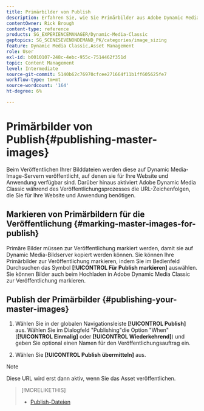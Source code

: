 ```yaml
---
title: Primärbilder von Publish
description: Erfahren Sie, wie Sie Primärbilder aus Adobe Dynamic Media Classic veröffentlichen.
contentOwner: Rick Brough
content-type: reference
products: SG_EXPERIENCEMANAGER/Dynamic-Media-Classic
geptopics: SG_SCENESEVENONDEMAND_PK/categories/image_sizing
feature: Dynamic Media Classic,Asset Management
role: User
exl-id: b0010107-248c-4ebc-955c-7514462f351d
topic: Content Management
level: Intermediate
source-git-commit: 5140b62c76970cfcee271664f11b1ff605625fe7
workflow-type: tm+mt
source-wordcount: '164'
ht-degree: 6%

---
```


# Primärbilder von Publish{#publishing-master-images}

Beim Veröffentlichen Ihrer Bilddateien werden diese auf Dynamic Media-Image-Servern veröffentlicht, auf denen sie für Ihre Website und Anwendung verfügbar sind. Darüber hinaus aktiviert Adobe Dynamic Media Classic während des Veröffentlichungsprozesses die URL-Zeichenfolgen, die Sie für Ihre Website und Anwendung benötigen.

## Markieren von Primärbildern für die Veröffentlichung {#marking-master-images-for-publish}

Primäre Bilder müssen zur Veröffentlichung markiert werden, damit sie auf Dynamic Media-Bildserver kopiert werden können. Sie können Ihre Primärbilder zur Veröffentlichung markieren, indem Sie im Bedienfeld Durchsuchen das Symbol **[!UICONTROL Für Publish markieren]** auswählen. Sie können Bilder auch beim Hochladen in Adobe Dynamic Media Classic zur Veröffentlichung markieren.

## Publish der Primärbilder {#publishing-your-master-images}

1. Wählen Sie in der globalen Navigationsleiste **[!UICONTROL Publish]** aus. Wählen Sie im Dialogfeld &quot;Publishing&quot;die Option &quot;When&quot;(**[!UICONTROL Einmalig]** oder **[!UICONTROL Wiederkehrend]**) und geben Sie optional einen Namen für den Veröffentlichungsauftrag ein.

1. Wählen Sie **[!UICONTROL Publish übermitteln]** aus.

>[!NOTE]
>
>Diese URL wird erst dann aktiv, wenn Sie das Asset veröffentlichen.

>[!MORELIKETHIS]
>
>* [Publish-Dateien](publishing-files.md#publishing_files)
